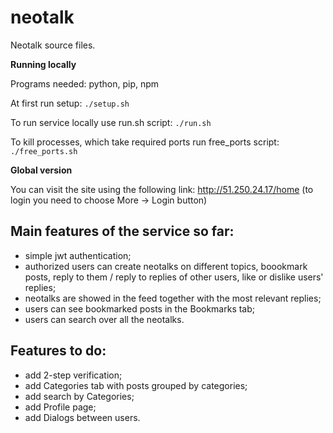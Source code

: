 # neotalk

Neotalk source files.

__Running locally__

Programs needed: python, pip, npm

At first run setup:
```./setup.sh```

To run service locally use run.sh script:
```./run.sh```

To kill processes, which take required ports run free_ports script:
```./free_ports.sh```

__Global version__

You can visit the site using the following link: http://51.250.24.17/home (to login you need to choose More -> Login button)

## Main features of the service so far:
 - simple jwt authentication;
 - authorized users can create neotalks on different topics, boookmark posts, reply to them / reply to replies of other users, like or dislike users' replies;
 - neotalks are showed in the feed together with the most relevant replies;
 - users can see bookmarked posts in the Bookmarks tab;
 - users can search over all the neotalks.

## Features to do:
 - add 2-step verification;
 - add Categories tab with posts grouped by categories;
 - add search by Categories;
 - add Profile page;
 - add Dialogs between users.
